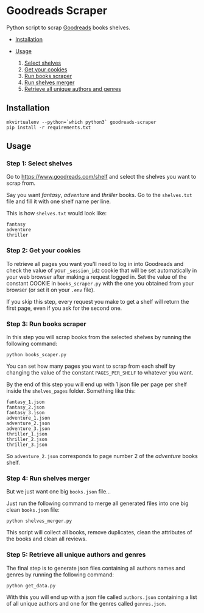 # Goodreads Scraper

Python script to scrap [Goodreads](https://www.goodreads.com) books shelves.

- [Installation](#installation)

- [Usage](#usage)

    1. [Select shelves](#step-1-select-shelves)
    2. [Get your cookies](#step-2-get-your-cookies)
    3. [Run books scraper](#step-3-run-books-scraper)
    4. [Run shelves merger](#step-4-run-shelves-merger)
    5. [Retrieve all unique authors and genres](#step-5-retrieve-all-unique-authors-and-genres)

## Installation

```
mkvirtualenv --python=`which python3` goodreads-scraper
pip install -r requirements.txt
```

## Usage

### **Step 1: Select shelves**

Go to https://www.goodreads.com/shelf and select the shelves you want to scrap from.

Say you want _fantasy_, _adventure_ and _thriller_ books. Go to the `shelves.txt` file and fill it with one shelf name per line. 

This is how `shelves.txt` would look like:

```
fantasy
adventure
thriller
```

### **Step 2: Get your cookies**

To retrieve all pages you want you'll need to log in into Goodreads and check the value of your `_session_id2` cookie that will be set automatically in your web browser after making a request logged in. Set the value of the constant COOKIE in `books_scraper.py` with the one you obtained from your browser (or set it on your `.env` file).

If you skip this step, every request you make to get a shelf will return the first page, even if you ask for the second one.

### **Step 3: Run books scraper**

In this step you will scrap books from the selected shelves by running the following command:

```
python books_scaper.py
```

You can set how many pages you want to scrap from each shelf by changing the value of the constant `PAGES_PER_SHELF` to whatever you want.

By the end of this step you will end up with 1 json file per page per shelf inside the `shelves_pages` folder. Something like this:

```
fantasy_1.json
fantasy_2.json
fantasy_3.json
adventure_1.json
adventure_2.json
adventure_3.json
thriller_1.json
thriller_2.json
thriller_3.json
```

So `adventure_2.json` corresponds to page number 2 of the _adventure_ books shelf.

### **Step 4: Run shelves merger**

But we just want one big `books.json` file...

Just run the following command to merge all generated files into one big clean `books.json` file:

```
python shelves_merger.py
```

This script will collect all books, remove duplicates, clean the attributes of the books and clean all reviews.

### **Step 5: Retrieve all unique authors and genres**

The final step is to generate json files containing all authors names and genres by running the following command:

```
python get_data.py
```

With this you will end up with a json file called `authors.json` containing a list of all unique authors and one for the genres called `genres.json`.
